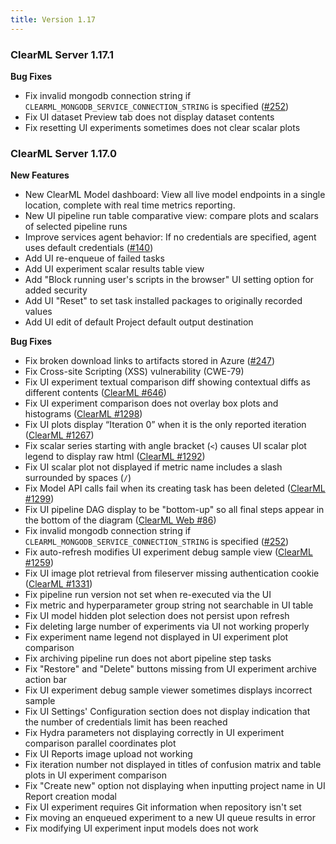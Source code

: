 ```yaml
---
title: Version 1.17
---
```


### ClearML Server 1.17.1

**Bug Fixes**
* Fix invalid mongodb connection string if `CLEARML_MONGODB_SERVICE_CONNECTION_STRING` is specified ([#252](https://github.com/clearml/clearml-server/issues/252))
* Fix UI dataset Preview tab does not display dataset contents
* Fix resetting UI experiments sometimes does not clear scalar plots

### ClearML Server 1.17.0

**New Features**
* New ClearML Model dashboard: View all live model endpoints in a single location, complete with real time metrics reporting.
* New UI pipeline run table comparative view: compare plots and scalars of selected pipeline runs
* Improve services agent behavior: If no credentials are specified, agent uses default credentials ([#140](https://github.com/clearml/clearml-server/issues/140))
* Add UI re-enqueue of failed tasks
* Add UI experiment scalar results table view
* Add "Block running user's scripts in the browser" UI setting option for added security
* Add UI "Reset" to set task installed packages to originally recorded values
* Add UI edit of default Project default output destination

**Bug Fixes**
* Fix broken download links to artifacts stored in Azure ([#247](https://github.com/clearml/clearml-server/issues/247))
* Fix Cross-site Scripting (XSS) vulnerability (CWE-79)
* Fix UI experiment textual comparison diff showing contextual diffs as different contents ([ClearML #646](https://github.com/clearml/clearml/issues/646))
* Fix UI experiment comparison does not overlay box plots and histograms ([ClearML #1298](https://github.com/clearml/clearml/issues/1298))
* Fix UI plots display “Iteration 0” when it is the only reported iteration ([ClearML #1267](https://github.com/clearml/clearml/issues/1267))
* Fix scalar series starting with angle bracket (`<`) causes UI scalar plot legend to display raw html ([ClearML #1292](https://github.com/clearml/clearml/issues/1292))
* Fix UI scalar plot not displayed if metric name includes a slash surrounded by spaces (`/`)
* Fix Model API calls fail when its creating task has been deleted ([ClearML #1299](https://github.com/clearml/clearml/issues/1299))
* Fix UI pipeline DAG display to be "bottom-up" so all final steps appear in the bottom of the diagram ([ClearML Web #86](https://github.com/clearml/clearml-web/pull/86))
* Fix invalid mongodb connection string if `CLEARML_MONGODB_SERVICE_CONNECTION_STRING` is specified ([#252](https://github.com/clearml/clearml-server/issues/252))
* Fix auto-refresh modifies UI experiment debug sample view ([ClearML #1259](https://github.com/clearml/clearml/issues/1259))
* Fix UI image plot retrieval from fileserver missing authentication cookie ([ClearML #1331](https://github.com/clearml/clearml/issues/1331))
* Fix pipeline run version not set when re-executed via the UI
* Fix metric and hyperparameter group string not searchable in UI table
* Fix UI model hidden plot selection does not persist upon refresh
* Fix deleting large number of experiments via UI not working properly
* Fix experiment name legend not displayed in UI experiment plot comparison
* Fix archiving pipeline run does not abort pipeline step tasks
* Fix "Restore" and "Delete" buttons missing from UI experiment archive action bar
* Fix UI experiment debug sample viewer sometimes displays incorrect sample
* Fix UI Settings' Configuration section does not display indication that the number of credentials limit has been reached
* Fix Hydra parameters not displaying correctly in UI experiment comparison parallel coordinates plot
* Fix UI Reports image upload not working
* Fix iteration number not displayed in titles of confusion matrix and table plots in UI experiment comparison
* Fix "Create new" option not displaying when inputting project name in UI Report creation modal
* Fix UI experiment requires Git information when repository isn't set
* Fix moving an enqueued experiment to a new UI queue results in error
* Fix modifying UI experiment input models does not work